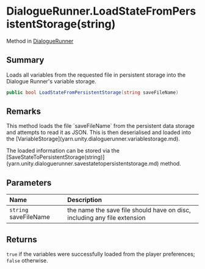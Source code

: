 # DialogueRunner.LoadStateFromPersistentStorage(string)

Method in [DialogueRunner](/docs/api/csharp/yarn.unity.dialoguerunner.md)

## Summary


Loads all variables from the requested file in persistent storage
into the Dialogue Runner's variable storage.


```csharp
public bool LoadStateFromPersistentStorage(string saveFileName)
```

## Remarks

<p>
This method loads the file `saveFileName` from the
persistent data storage and attempts to read it as JSON. This is
then deserialised and loaded into the [VariableStorage](yarn.unity.dialoguerunner.variablestorage.md).
</p> <p>
The loaded information can be stored via the [SaveStateToPersistentStorage(string)](yarn.unity.dialoguerunner.savestatetopersistentstorage.md) method.
</p>

## Parameters

|Name|Description|
|:---|:---|
|`string` saveFileName|the name the save file should have on disc, including any file extension|

## Returns

`true`  if the variables were successfully
loaded from the player preferences;  `false` 
otherwise.


